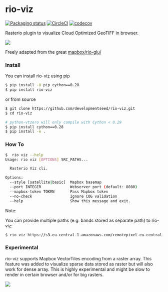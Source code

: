 # rio-viz

[![Packaging status](https://badge.fury.io/py/rio-viz.svg)](https://badge.fury.io/py/rio-viz)
[![CircleCI](https://circleci.com/gh/developmentseed/rio-viz.svg?style=svg)](https://circleci.com/gh/developmentseed/rio-viz)
[![codecov](https://codecov.io/gh/developmentseed/rio-viz/branch/master/graph/badge.svg?token=MVVL228Lug)](https://codecov.io/gh/developmentseed/rio-viz)

Rasterio plugin to visualize Cloud Optimized GeoTIFF in browser.

![](https://user-images.githubusercontent.com/10407788/60689165-78be7780-9e88-11e9-84b9-9a3602156ef2.jpg)


Freely adapted from the great [mapbox/rio-glui](https://github.com/mapbox/rio-glui)

### Install

You can install rio-viz using pip

```bash 
$ pip install -U pip cython==0.28
$ pip install rio-viz
```

or from source

```bash
$ git clone https://github.com/developmentseed/rio-viz.git
$ cd rio-viz

# python-vtzero will only compile with Cython < 0.29
$ pip install cython==0.28
$ pip install -e .
```

### How To

```bash 
$  rio viz --help
Usage: rio viz [OPTIONS] SRC_PATHS...

  Rasterio Viz cli.

Options:
  --style [satellite|basic]  Mapbox basemap
  --port INTEGER             Webserver port (default: 8080)
  --mapbox-token TOKEN       Pass Mapbox token
  --no-check                 Ignore COG validation
  --help                     Show this message and exit.
```

Note: 

You can provide multiple paths (e.g: bands stored as separate path) to rio-viz:

```bash
$ rio viz https://s3.eu-central-1.amazonaws.com/remotepixel-eu-central-1/sentinel-s2-l1c/tiles/18/T/XR/2019/4/21/0/B0{4,3,2}.tif
```

### Experimental 

rio-viz supports Mapbox VectorTiles encoding from a raster array. This feature was added to visualize sparse data stored as raster but will also work for dense array. This is highly experimental and might be slow to render in certain browser and/or for big rasters.

![](https://user-images.githubusercontent.com/10407788/56853984-4713b800-68fd-11e9-86a2-efbb041daeb0.gif)
